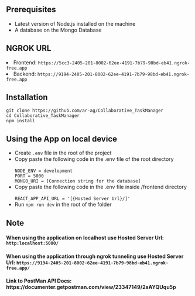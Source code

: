 <h2>Prerequisites</h2>
<ul>
<li>Latest version of Node.js installed on the machine</li>
<li>A database on the Mongo Database</li>
</ul>

<h2>NGROK URL</h2>
<li>Frontend: <code>https://5cc3-2405-201-8002-62ee-4191-7b79-98bd-eb41.ngrok-free.app</code></li>
<li>Backend: <code>https://9194-2405-201-8002-62ee-4191-7b79-98bd-eb41.ngrok-free.app</code></li>

<h2>Installation</h2>
<code>git clone https://github.com/ar-ag/Collaborative_TaskManager</code><br>
<code>cd Collaborative_TaskManager</code><br>
<code>npm install</code><br>

<h2>Using the App on local device</h2>
<ul>
<li>Create <code>.env</code> file in the root of the project</li>
<li>
Copy paste the following code in the .env file of the root directory<br>
<code>
NODE_ENV = development
PORT = 5000
MONGO_URI = [Connection string for the database]
</code>
</li>
<li>
Copy paste the following code in the .env file inside /frontend directory<br>
<code>
REACT_APP_API_URL = '[{Hosted Server Url}/]'
</code>
</li>
<li> Run <code>npm run dev</code> in the root of the folder</li>
</ul>

<h2>Note</h2>
<h4>When using the application on localhost use Hosted Server Url: <code>http:localhost:5000/</code></h4>
<h4>When using the application through ngrok tunneling use Hosted Server Url: <code>https://9194-2405-201-8002-62ee-4191-7b79-98bd-eb41.ngrok-free.app/</code></h4>
<h4>Link to PostMan API Docs: https://documenter.getpostman.com/view/23347149/2sAYQUqu5p</h4>
